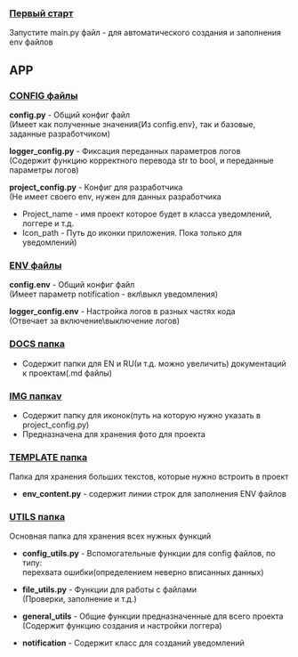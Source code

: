 ### <u>Первый старт</u>
Запустите main.py файл - для автоматического создания и заполнения env файлов

## APP
### <u>CONFIG файлы</u>
<b>config.py</b> - Общий конфиг файл<br>
(Имеет как полученные значения{Из config.env}, так и базовые, заданные разработчиком)

<b>logger_config.py</b> - Фиксация переданных параметров логов<br>
(Содержит функцию корректного перевода str to bool, и переданные параметры логов)

<b>project_config.py</b> - Конфиг для разработчика<br>
(Не имеет своего env, нужен для данных разработчика<br>
- Project_name - имя проект которое будет в класса уведомлений, логгере и т.д.<br>
- Icon_path - Путь до иконки приложения. Пока только для уведомлений)

### <u>ENV файлы</u>
<b>config.env</b> - Общий конфиг файл<br>
(Имеет параметр notification - вкл\выкл уведомления)

<b>logger_config.env</b> - Настройка логов в разных частях кода<br>
(Отвечает за включение\выключение логов)

### <u>DOCS папка</u>
- Содержит папки для EN и RU(и т.д. можно увеличить) документаций к проектам(.md файлы)

### <u>IMG папкаv</u>
- Содержит папку для иконок(путь на которую нужно указать в project_config.py)
- Предназначена для хранения фото для проекта

### <u>TEMPLATE папка</u>
Папка для хранения больших текстов, которые нужно встроить в проект
- <b>env_content.py</b> - содержит линии строк для заполнения ENV файлов

### <u>UTILS папка</u>
Основная папка для хранения всех нужных функций
- <b>config_utils.py</b> - Вспомогательные функции для config файлов, по типу:<br>
перехвата ошибки(определением неверно вписанных данных)

- <b>file_utils.py</b> - Функции для работы с файлами<br>
(Проверки, заполнение и т.д.)

- <b>general_utils</b> - Общие функции предназначенные для всего проекта<br>
(Содержит функцию создания и настройки логгера)

- <b>notification</b> - Содержит класс для созданий уведомлений

